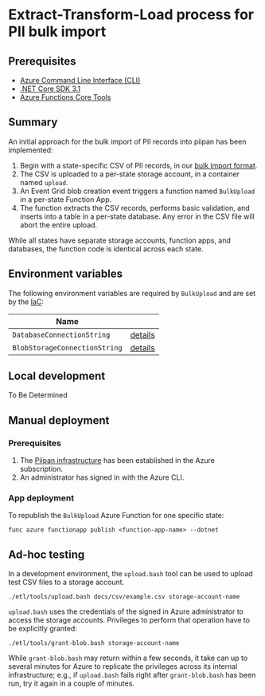 # Extract-Transform-Load process for PII bulk import

## Prerequisites
- [Azure Command Line Interface (CLI)](https://docs.microsoft.com/en-us/cli/azure/install-azure-cli)
- [.NET Core SDK 3.1](https://dotnet.microsoft.com/download)
- [Azure Functions Core Tools](https://docs.microsoft.com/en-us/azure/azure-functions/functions-run-local)

## Summary

An initial approach for the bulk import of PII records into piipan has been implemented:
1. Begin with a state-specific CSV of PII records, in our [bulk import format](bulk-import.md).
1. The CSV is uploaded to a per-state storage account, in a container named `upload`.
1. An Event Grid blob creation event triggers a function named `BulkUpload` in a per-state Function App.
1. The function extracts the CSV records, performs basic validation, and inserts into a table in a per-state database. Any error in the CSV file will abort the entire upload.

While all states have separate storage accounts, function apps, and databases, the function code is identical across each state.

## Environment variables

The following environment variables are required by `BulkUpload` and are set by the [IaC](../../docs/iac.md):

| Name | |
|---|---|
| `DatabaseConnectionString` | [details](../../docs/iac.md#\:\~\:text=DatabaseConnectionString) |
| `BlobStorageConnectionString` | [details](../../docs/iac.md#\:\~\:text=BlobStorageConnectionString) |

## Local development

To Be Determined

## Manual deployment

### Prerequisites
1. The [Piipan infrastructure](../../docs/iac.md) has been established in the Azure subscription.
1. An administrator has signed in with the Azure CLI.

### App deployment
To republish the `BulkUpload` Azure Function for one specific state:
```
func azure functionapp publish <function-app-name> --dotnet
```

## Ad-hoc testing

In a development environment, the `upload.bash` tool can be used to upload test CSV files to a storage account.
```
./etl/tools/upload.bash docs/csv/example.csv storage-account-name
```

`upload.bash` uses the credentials of the signed in Azure administrator to access the storage accounts. Privileges to perform that operation have to be explicitly granted:
```
./etl/tools/grant-blob.bash storage-account-name
``` 

While `grant-blob.bash` may return within a few seconds, it take can up to several minutes for Azure to replicate the privileges across its internal infrastructure; e.g., if `upload.bash` fails right after `grant-blob.bash` has been run, try it again in a couple of minutes.